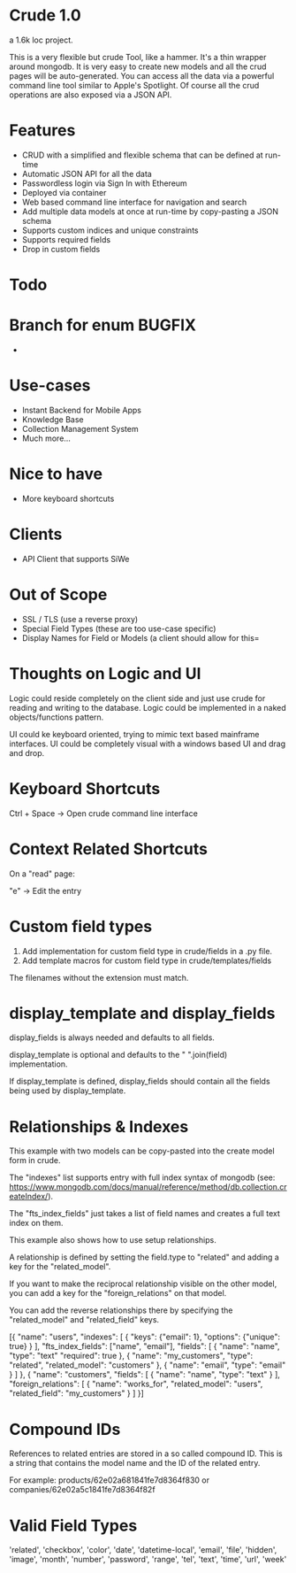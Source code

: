Crude 1.0
=========

a 1.6k loc project.

This is a very flexible but crude Tool, like a hammer. It's a thin wrapper around mongodb.
It is very easy to create new models and all the crud pages will be auto-generated.
You can access all the data via a powerful command line tool similar to Apple's Spotlight.
Of course all the crud operations are also exposed via a JSON API.

Features
========
 - CRUD with a simplified and flexible schema that can be defined at run-time
 - Automatic JSON API for all the data
 - Passwordless login via Sign In with Ethereum
 - Deployed via container
 - Web based command line interface for navigation and search
 - Add multiple data models at once at run-time by copy-pasting a JSON schema
 - Supports custom indices and unique constraints
 - Supports required fields
 - Drop in custom fields


Todo
====

Branch for enum
BUGFIX
======
 -

Use-cases
=========
 - Instant Backend for Mobile Apps
 - Knowledge Base
 - Collection Management System
 - Much more...

Nice to have
============

 - More keyboard shortcuts

Clients
=======
 - API Client that supports SiWe


Out of Scope
============
 - SSL / TLS                            (use a reverse proxy)
 - Special Field Types                  (these are too use-case specific)
 - Display Names for Field or Models    (a client should allow for this=

Thoughts on Logic and UI
========================

Logic could reside completely on the client side and just use crude for reading and writing to the database.
Logic could be implemented in a naked objects/functions pattern.


UI could ke keyboard oriented, trying to mimic text based mainframe interfaces.
UI could be completely visual with a windows based UI and drag and drop.



Keyboard Shortcuts
==================

Ctrl + Space -> Open crude command line interface

Context Related Shortcuts
=========================

On a "read" page:

"e" -> Edit the entry


Custom field types
==================

1. Add implementation for custom field type in crude/fields in a .py file.
2. Add template macros for custom field type in crude/templates/fields

The filenames without the extension must match.

display_template and display_fields
===================================

display_fields is always needed and defaults to all fields.

display_template is optional and defaults to the " ".join(field) implementation.

If display_template is defined, display_fields should contain all the fields being used by display_template.


Relationships & Indexes
=======================

This example with two models can be copy-pasted into the create model form in crude.

The "indexes" list supports entry with full index syntax of mongodb (see: https://www.mongodb.com/docs/manual/reference/method/db.collection.createIndex/).

The "fts_index_fields" just takes a list of field names and creates a full text index on them.

This example also shows how to use setup relationships.

A relationship is defined by setting the field.type to "related" and adding a key for the "related_model".

If you want to make the reciprocal relationship visible on the other model, you can add a key for the "foreign_relations" on that model.

You can add the reverse relationships there by specifying the "related_model" and "related_field" keys.

[{
    "name": "users",
    "indexes": [
        {
            "keys": {"email": 1},
            "options": {"unique": true}
        }
    ],
    "fts_index_fields": ["name", "email"],
    "fields": [
        {
            "name": "name",
            "type": "text"
            "required": true
        },
        {
            "name": "my_customers",
            "type": "related",
            "related_model": "customers"
        },
        {
            "name": "email",
            "type": "email"
        }
    ]
},
{
    "name": "customers",
    "fields": [
        {
            "name": "name",
            "type": "text"
        }
    ],
    "foreign_relations": [
        {
            "name": "works_for",
            "related_model": "users",
            "related_field": "my_customers"
        }
    ]
}]

Compound IDs
============

References to related entries are stored in a so called compound ID.
This is a string that contains the model name and the ID of the related entry.

For example:
products/62e02a681841fe7d8364f830 or companies/62e02a5c1841fe7d8364f82f


Valid Field Types
=================

'related',
'checkbox',
'color',
'date',
'datetime-local',
'email',
'file',
'hidden',
'image',
'month',
'number',
'password',
'range',
'tel',
'text',
'time',
'url',
'week'
